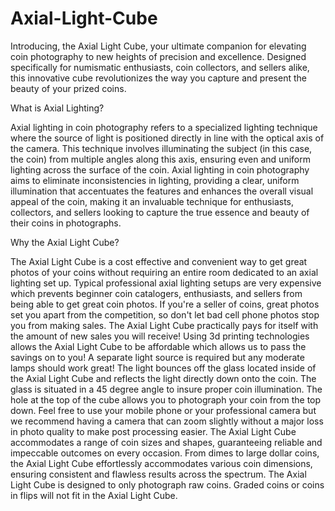 # Axial-Light-Cube
Introducing, the Axial Light Cube, your ultimate companion for elevating coin photography to new heights of precision and excellence.
Designed specifically for numismatic enthusiasts, coin collectors, and sellers alike, this innovative cube revolutionizes the way you capture and present the beauty of your prized coins.

What is Axial Lighting?

Axial lighting in coin photography refers to a specialized lighting technique where the source of light is positioned directly in line with the optical axis of the camera. This technique involves illuminating the subject (in this case, the coin) from multiple angles along this axis, ensuring even and uniform lighting across the surface of the coin. Axial lighting in coin photography aims to eliminate inconsistencies in lighting, providing a clear, uniform illumination that accentuates the features and enhances the overall visual appeal of the coin, making it an invaluable technique for enthusiasts, collectors, and sellers looking to capture the true essence and beauty of their coins in photographs.

Why the Axial Light Cube?

The Axial Light Cube is a cost effective and convenient way to get great photos of your coins without requiring an entire room dedicated to an axial lighting set up. Typical professional axial lighting setups are very expensive which prevents beginner coin catalogers, enthusiasts, and sellers from being able to get great coin photos. If you're a seller of coins, great photos set you apart from the competition, so don't let bad cell phone photos stop you from making sales. The Axial Light Cube practically pays for itself with the amount of new sales you will receive! Using 3d printing technologies allows the Axial Light Cube to be affordable which allows us to pass the savings on to you!
A separate light source is required but any moderate lamps should work great! The light bounces off the glass located inside of the Axial Light Cube and reflects the light directly down onto the coin. The glass is situated in a 45 degree angle to insure proper coin illumination. The hole at the top of the cube allows you to photograph your coin from the top down. Feel free to use your mobile phone or your professional camera but we recommend having a camera that can zoom slightly without a major loss in photo quality to make post processing easier.
The Axial Light Cube accommodates a range of coin sizes and shapes, guaranteeing reliable and impeccable outcomes on every occasion. From dimes to large dollar coins, the Axial Light Cube effortlessly accommodates various coin dimensions, ensuring consistent and flawless results across the spectrum. The Axial Light Cube is designed to only photograph raw coins. Graded coins or coins in flips will not fit in the Axial Light Cube.
